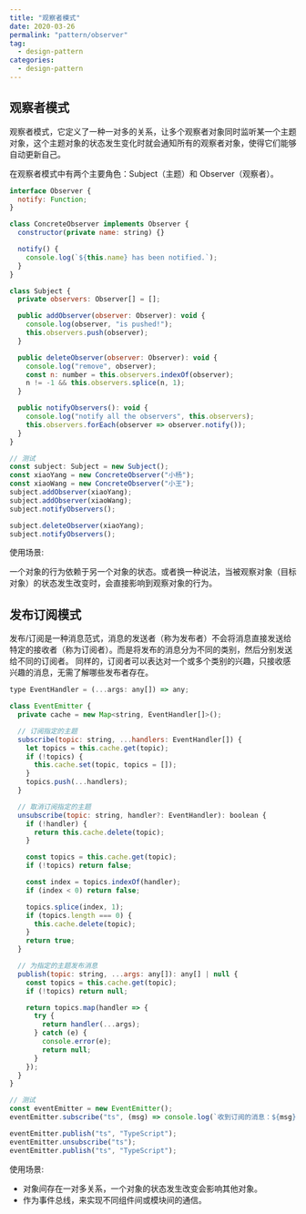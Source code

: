 ```yaml
---
title: "观察者模式"
date: 2020-03-26
permalink: "pattern/observer"
tag:
  - design-pattern
categories:
  - design-pattern
---
```


## 观察者模式

观察者模式，它定义了一种一对多的关系，让多个观察者对象同时监听某一个主题对象，这个主题对象的状态发生变化时就会通知所有的观察者对象，使得它们能够自动更新自己。

在观察者模式中有两个主要角色：Subject（主题）和 Observer（观察者）。

```js
interface Observer {
  notify: Function;
}

class ConcreteObserver implements Observer {
  constructor(private name: string) {}

  notify() {
    console.log(`${this.name} has been notified.`);
  }
}

class Subject {
  private observers: Observer[] = [];

  public addObserver(observer: Observer): void {
    console.log(observer, "is pushed!");
    this.observers.push(observer);
  }

  public deleteObserver(observer: Observer): void {
    console.log("remove", observer);
    const n: number = this.observers.indexOf(observer);
    n != -1 && this.observers.splice(n, 1);
  }

  public notifyObservers(): void {
    console.log("notify all the observers", this.observers);
    this.observers.forEach(observer => observer.notify());
  }
}

// 测试
const subject: Subject = new Subject();
const xiaoYang = new ConcreteObserver("小杨");
const xiaoWang = new ConcreteObserver("小王");
subject.addObserver(xiaoYang);
subject.addObserver(xiaoWang);
subject.notifyObservers();

subject.deleteObserver(xiaoYang);
subject.notifyObservers();
```

使用场景:

一个对象的行为依赖于另一个对象的状态。或者换一种说法，当被观察对象（目标对象）的状态发生改变时，会直接影响到观察对象的行为。

## 发布订阅模式

发布/订阅是一种消息范式，消息的发送者（称为发布者）不会将消息直接发送给特定的接收者（称为订阅者）。而是将发布的消息分为不同的类别，然后分别发送给不同的订阅者。 同样的，订阅者可以表达对一个或多个类别的兴趣，只接收感兴趣的消息，无需了解哪些发布者存在。

```js
type EventHandler = (...args: any[]) => any;

class EventEmitter {
  private cache = new Map<string, EventHandler[]>();

  // 订阅指定的主题
  subscribe(topic: string, ...handlers: EventHandler[]) {
    let topics = this.cache.get(topic);
    if (!topics) {
      this.cache.set(topic, topics = []);
    }
    topics.push(...handlers);
  }

  // 取消订阅指定的主题
  unsubscribe(topic: string, handler?: EventHandler): boolean {
    if (!handler) {
      return this.cache.delete(topic);
    }

    const topics = this.cache.get(topic);
    if (!topics) return false;

    const index = topics.indexOf(handler);
    if (index < 0) return false;

    topics.splice(index, 1);
    if (topics.length === 0) {
      this.cache.delete(topic);
    }
    return true;
  }

  // 为指定的主题发布消息
  publish(topic: string, ...args: any[]): any[] | null {
    const topics = this.cache.get(topic);
    if (!topics) return null;

    return topics.map(handler => {
      try {
        return handler(...args);
      } catch (e) {
        console.error(e);
        return null;
      }
    });
  }
}

// 测试
const eventEmitter = new EventEmitter();
eventEmitter.subscribe("ts", (msg) => console.log(`收到订阅的消息：${msg}`) );

eventEmitter.publish("ts", "TypeScript");
eventEmitter.unsubscribe("ts");
eventEmitter.publish("ts", "TypeScript");
```

使用场景:

- 对象间存在一对多关系，一个对象的状态发生改变会影响其他对象。
- 作为事件总线，来实现不同组件间或模块间的通信。
